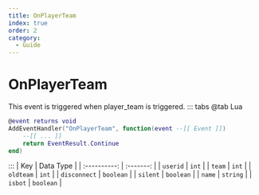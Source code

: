 ```yaml
---
title: OnPlayerTeam
index: true
order: 2
category:
  - Guide
---
```


# OnPlayerTeam
This event is triggered when player_team is triggered.
::: tabs
@tab Lua
```lua
@event returns void
AddEventHandler("OnPlayerTeam", function(event --[[ Event ]])
    --[[ ... ]]
    return EventResult.Continue
end)
```

:::
|      Key     | Data Type |
| :----------: | :-------: |
|   `userid`   |   `int`   |
|    `team`    |   `int`   |
|   `oldteam`  |   `int`   |
| `disconnect` | `boolean` |
|   `silent`   | `boolean` |
|    `name`    |  `string` |
|    `isbot`   | `boolean` |